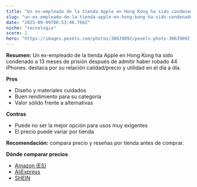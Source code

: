 ```yaml
---
title: "Un ex-empleado de la tienda Apple en Hong Kong ha sido condenado a 13 meses de prisión después de admitir haber robado 44 iPhones."
slug: "un-ex-empleado-de-la-tienda-apple-en-hong-kong-ha-sido-condenado-a-13-meses-de-p"
date: "2025-09-09T06:53:46.766Z"
niche: "tecnologia"
score: 1
hero: "https://images.pexels.com/photos/30639092/pexels-photo-30639092.jpeg?auto=compress&cs=tinysrgb&fit=crop&h=627&w=1200&auto=compress&cs=tinysrgb&w=1200&h=675&fit=crop"
---
```


**Resumen:** Un ex-empleado de la tienda Apple en Hong Kong ha sido condenado a 13 meses de prisión después de admitir haber robado 44 iPhones. destaca por su relación calidad/precio y utilidad en el día a día.

**Pros**
- Diseño y materiales cuidados
- Buen rendimiento para su categoría
- Valor sólido frente a alternativas

**Contras**
- Puede no ser la mejor opción para usos muy exigentes
- El precio puede variar por tienda

**Recomendación:** compara precio y reseñas por tienda antes de comprar.

**Dónde comparar precios**
- [Amazon (ES)](https://www.amazon.es/s?k=Un%20ex-empleado%20de%20la%20tienda%20Apple%20en%20Hong%20Kong%20ha%20sido%20condenado%20a%2013%20meses%20de%20prisi%C3%B3n%20despu%C3%A9s%20de%20admitir%20haber%20robado%2044%20iPhones.&tag=teknovashop25-21)
- [AliExpress](https://www.aliexpress.com/wholesale?SearchText=Un%20ex-empleado%20de%20la%20tienda%20Apple%20en%20Hong%20Kong%20ha%20sido%20condenado%20a%2013%20meses%20de%20prisi%C3%B3n%20despu%C3%A9s%20de%20admitir%20haber%20robado%2044%20iPhones.)
- [SHEIN](https://www.shein.com/pdsearch/Un%20ex-empleado%20de%20la%20tienda%20Apple%20en%20Hong%20Kong%20ha%20sido%20condenado%20a%2013%20meses%20de%20prisi%C3%B3n%20despu%C3%A9s%20de%20admitir%20haber%20robado%2044%20iPhones.)